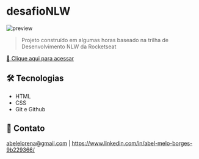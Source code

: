 ﻿# desafioNLW
 
![preview](/preview.png)

> Projeto construído em algumas horas baseado na trilha de Desenvolvimento NLW da Rocketseat

[🔗 Clique aqui para acessar](https://abeldv.github.io/desafioNLW/)


## 🛠 Tecnologias

- HTML
- CSS
- Git e Github

## 💛 Contato

abelelorena@gmail.com | https://www.linkedin.com/in/abel-melo-borges-9b229366/
